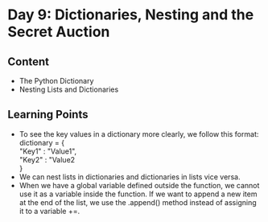 # Day 9: Dictionaries, Nesting and the Secret Auction
## Content
* The Python Dictionary
* Nesting Lists and Dictionaries

## Learning Points
* To see the key values in a dictionary more clearly, we follow this format:\
dictionary = {\
  "Key1" : "Value1",\
  "Key2" : "Value2\
 }
 * We can nest lists in dictionaries and dictionaries in lists vice versa.
 * When we have a global variable defined outside the function, we cannot use it as a variable inside the function. If we want to append a new item at the end of the list, we use the .append() method instead of assigning it to a variable +=.
